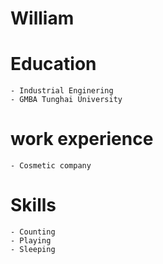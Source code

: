 # William

# Education

    - Industrial Enginering
    - GMBA Tunghai University

# work experience
    - Cosmetic company

# Skills
    - Counting
    - Playing
    - Sleeping